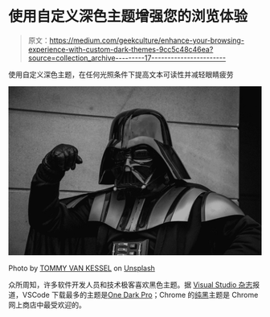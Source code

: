 # 使用自定义深色主题增强您的浏览体验

> 原文：<https://medium.com/geekculture/enhance-your-browsing-experience-with-custom-dark-themes-9cc5c48c46ea?source=collection_archive---------17----------------------->

使用自定义深色主题，在任何光照条件下提高文本可读性并减轻眼睛疲劳

![](img/b87142fb7b00ab86e68b8b190be8b620.png)

Photo by [TOMMY VAN KESSEL](https://unsplash.com/@tommyvankessel?utm_source=medium&utm_medium=referral) on [Unsplash](https://unsplash.com?utm_source=medium&utm_medium=referral)

众所周知，许多软件开发人员和技术极客喜欢黑色主题。据 [Visual Studio 杂志](https://visualstudiomagazine.com/articles/2021/07/07/vs-code-themes.aspx)报道，VSCode 下载最多的主题是[One Dark Pro](https://marketplace.visualstudio.com/items?itemName=zhuangtongfa.Material-theme)；Chrome 的[纯黑](https://chrome.google.com/webstore/detail/just-black/aghfnjkcakhmadgdomlmlhhaocbkloab)主题是 Chrome 网上商店中最受欢迎的。
